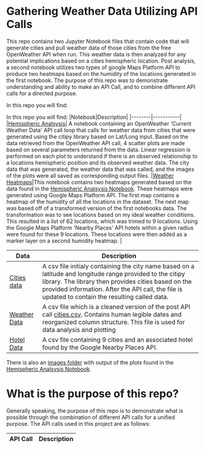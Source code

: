 # Gathering Weather Data Utilizing API Calls
This repo contains two Jupyter Notebook files that contain code that will generate cities and pull weather data of those cities from the free OpenWeather API when run. This weather data is then analyzed for any potential implications based on a cities hemispheric location. Post analysis, a second notebook utilizes two types of google Maps Platform API to produce two heatmaps based on the humidity of the locations generated in the first notebook. The purpose of this repo was to demonstrate understanding and ability to make an API Call, and to combine different API calls for a directed purpose.

In this repo you will find:

In this repo you will find:
|Notebook|Description|
|--------|-----------|
|[Hemispheric Analsysis](hemispherical_analysis.ipynb)| A notebook containing an OpenWeather 'Current Weather Data' API call loop that calls for weather data from cities that were generated using the citipy library based on Lat/Long input. Based on the data retrieved from the OpenWeather API call, 4 scatter plots are made based on several parameters returned from the data. Linear regression is performed on each plot to understand if there is an observed relationship to a locations hemispheric position and its observed weather data. The city data that was generated, the weather data that was called, and the images of the plots were all saved as corresponding output files.
|[Weather Heatmaps](weather_heatmap_notebook.ipynb)|This notebook contains two heatmaps generated based on the data found in the [Hemispheric Analsysis Notebook](hemispherical_analysis.ipynb). These heatmaps were generated using Google Maps Platform API. The first map contains a heatmap of the humidity of all the locations in the dataset. The next map was based off of a transformed version of the first notebooks data. The transformation was to see locations based on my ideal weather conditions. This resulted in a list of 62 locations, which was trimed to 9 locations. Using the Google Maps Platform 'Nearby Places' API hotels within a given radius were found for these 9 locations. These locations were then added as a marker layer on a second humidity heatmap. |

|Data|Description|
|----|-----------|
|[Cities data](output_data/cities.csv)| A csv file initialy containing the city name based on a latitude and longitude range provided to the citipy library. The library then provides cities based on the provided information. After the API call, the file is updated to contain the resulting called data.
|[Weather Data](output_data/weather_data.csv)| A csv file which is a cleaned version of the post API call [cities.csv](output_data/cities.csv). Contains human legible dates and reorganized column structure. This file is used for data analysis and plotting|
|[Hotel Data](output_data/hotel_data.csv)| A csv file containing 9 cities and an associated hotel found by the Google Nearby Places API. |

There is also an [images folder](images/) with output of the plots found in the [Hemispheric Analsysis Notebook](hemispherical_analysis.ipynb).

# What is the purpose of this repo?

Generally speaking, the purpose of this repo is to demonstrate what is possible through the combination of different API calls for a unified purpose. The API calls used in this project are as follows:

|API Call|Description|
|--------|-----------|
